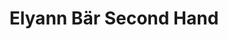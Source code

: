 ---
title: "Elyann Bär Second Hand"
url: /baden-baden/elyann-baer-second-hand/
shop: Gebrauchtwaren
---